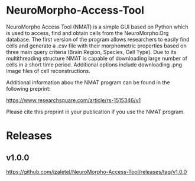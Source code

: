 # NeuroMorpho-Access-Tool

NeuroMorpho Access Tool (NMAT) is a simple GUI based on Python which is used to access, find and obtain cells from the NeuroMorpho.Org database. The first version of the program allows researchers to easily find cells and generate a .csv file with their morphometric properties based on three main query criteria (Brain Region, Species, Cell Type). Due to its multithreading structure NMAT is capable of downloading large number of cells in a short time period. 
Additional options include downloading .png image files of cell reconstructions. 

Additional information abou the NMAT program can be found in the following preprint:

https://www.researchsquare.com/article/rs-1515346/v1

Please cite this preprint in your publication if you use the NMAT program. 

# Releases

## v1.0.0
https://github.com/izaletel/NeuroMorpho-Access-Tool/releases/tag/v1.0.0
